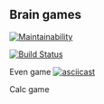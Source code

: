 ## Brain games

[![Maintainability](https://api.codeclimate.com/v1/badges/062337c1492581eedd93/maintainability)](https://codeclimate.com/github/Romez/backend-project-lvl1/maintainability)

[![Build Status](https://travis-ci.com/Romez/backend-project-lvl1.svg?branch=master)](https://travis-ci.com/Romez/backend-project-lvl1)

Even game
[![asciicast](https://asciinema.org/a/QpRMToYrJaO9y7IfQIwkJDw6o.svg)](https://asciinema.org/a/QpRMToYrJaO9y7IfQIwkJDw6o)

Calc game

